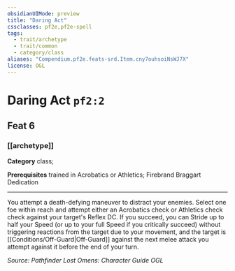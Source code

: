```yaml
---
obsidianUIMode: preview
title: "Daring Act"
cssclasses: pf2e,pf2e-spell
tags:
  - trait/archetype
  - trait/common
  - category/class
aliases: "Compendium.pf2e.feats-srd.Item.cny7ouhsoiNsWJ7X"
license: OGL
---
```

# Daring Act `pf2:2`
## Feat 6
### [[archetype]]

**Category** class; 



**Prerequisites** trained in Acrobatics or Athletics; Firebrand Braggart Dedication
* * *
You attempt a death-defying maneuver to distract your enemies. Select one foe within reach and attempt either an Acrobatics check or Athletics check check against your target's Reflex DC. If you succeed, you can Stride up to half your Speed (or up to your full Speed if you critically succeed) without triggering reactions from the target due to your movement, and the target is [[Conditions/Off-Guard|Off-Guard]] against the next melee attack you attempt against it before the end of your turn.

*Source: Pathfinder Lost Omens: Character Guide*
*OGL*